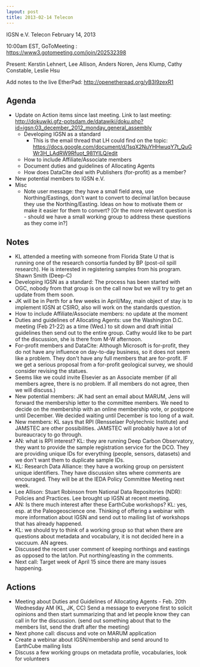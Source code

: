 ```yaml
---
layout: post
title: 2013-02-14 Telecon
---
```


IGSN e.V. Telecon February 14, 2013

10:00am EST, GoToMeeting : https://www3.gotomeeting.com/join/202532398

Present: Kerstin Lehnert, Lee Allison, Anders Noren, Jens Klump, Cathy Constable, Leslie Hsu

Add notes to the live EtherPad:  http://openetherpad.org/yB3l9zexR1


## Agenda ##
  - Update on Action items since last meeting. Link to last meeting: http://dokuwiki.gfz-potsdam.de/datawiki/doku.php?id=igsn:03_december_2012_monday_general_assembly
    - Developing IGSN as a standard
      - This is the email thread that LH could find on the topic: https://docs.google.com/document/d/1sqX2NuYHHwuqY7t_QuGWr3H_LAdRW9Rfuot_981YILQ/edit
    - How to include Affiliate/Associate members
    - Document duties and guidelines of Allocating Agents
    - How does DataCite deal with Publishers (for-profit) as a member?
  - New potential members to IGSN e.V.
  - Misc
    - Note user message: they have a small field area, use Northing/Eastings, don't want to convert to decimal lat/lon because they use the Northing/Easting. Ideas on how to motivate them or make it easier for them to convert?  [Or the more relevant question is - should we have a small working group to address these questions as they come in?]


## Notes ##

  - KL attended a meeting with someone from Florida State U that is running one of the research consortia funded by BP (post-oil spill research). He is interested in registering samples from his program. Shawn Smith (Deep-C)
  - Developing IGSN as a standard: The process has been started with OGC, nobody from that group is on the call now but we will try to get an update from them soon.
  - JK will be in Perth for a few weeks in April/May, main object of stay is to implement IGSN at CSIRO, also will work on the standards question.
  - How to include Affiliate/Associate members: no update at the moment
  - Duties and guidelines of Allocating Agents: use the Washington D.C. meeting (Feb 21-22) as a time (Wed.) to sit down and draft initial guidelines then send out to the entire group. Cathy would like to be part of the discussion, she is there from M-W afternoon. 
  - For-profit members and DataCite: Although Microsoft is for-profit, they do not have any influence on day-to-day business, so it does not seem like a problem. They don't have any full members that are for-profit. IF we get a serious proposal from a for-profit geological survey, we should consider revising the statues. 
  - Seems like we could invite Elsevier as an Associate member (if all members agree, there is no problem. If all members do not agree, then we will discuss.)
  - New potential members: JK had sent an email about MARUM, Jens will forward the membership letter to the committee members. We need to decide on the membership with an online membership vote, or postpone until December. We decided waiting until December is too long of a wait.
  - New members: KL says that RPI (Rensselaer Polytechnic Institute) and JAMSTEC are other possibilities. JAMSTEC will probably have a lot of bureaucracy to go through.
  - AN: what is RPI interest? KL: they are running Deep Carbon Observatory, they want to provide the sample registration service for the DCO. They are providing unique IDs for everything (people, sensors, datasets) and we don't want them to duplicate sample IDs.
  - KL: Research Data Alliance: they have a working group on persistent unique identifiers. They have discussion sites where comments are encouraged. They will be at the IEDA Policy Committee Meeting next week. 
  - Lee Allison: Stuart Robinson from National Data Repositories (NDR): Policies and Practices. Lee brought up IGSN at recent meeting. 
  - AN: Is there much interest after these EarthCube workshops? KL: yes, esp. at the Paleogeoscience one. Thinking of offering a webinar with more information about IGSN and send out to mailing list of workshops that has already happened. 
  - KL: we should try to think of a working group so that when there are questions about metadata and vocabulary, it is not decided here in a vaccuum. AN agrees.
  - Discussed the recent user comment of keeping northings and eastings as opposed to the lat/lon. Put northing/easting in the comments. 
  - Next call: Target week of April 15 since there are many issues happening. 
  
## Actions ##

  - Meeting about Duties and Guidelines of Allocating Agents - Feb. 20th Wednesday AM (KL, JK, CC) Send a message to everyone first to solicit opinions and then start summarizing that and let people know they can call in for the discussion. (send out something about that to the members list, send the draft after the meeting)
  - Next phone call: discuss and vote on MARUM application
  - Create a webinar about IGSN/membership and send around to EarthCube mailing lists
  - Discuss a few working groups on metadata profile, vocabularies, look for volunteers

